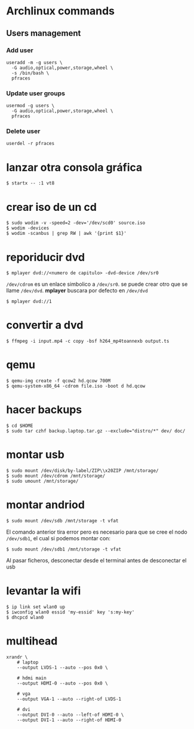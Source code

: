 Archlinux commands
==================

Users management
----------------

### Add user

```
useradd -m -g users \
  -G audio,optical,power,storage,wheel \
  -s /bin/bash \
  pfraces
```

### Update user groups

```
usermod -g users \
  -G audio,optical,power,storage,wheel \
  pfraces
```

### Delete user

    userdel -r pfraces

# lanzar otra consola gráfica

    $ startx -- :1 vt8

# crear iso de un cd

    $ sudo wodim -v -speed=2 -dev='/dev/scd0' source.iso
    $ wodim -devices
    $ wodim -scanbus | grep RW | awk '{print $1}'

# reporiducir dvd

    $ mplayer dvd://<numero de capitulo> -dvd-device /dev/sr0

`/dev/cdrom` es un enlace simbolico a `/dev/sr0`. se puede crear otro que se
llame `/dev/dvd`. **mplayer** buscara por defecto en `/dev/dvd`

    $ mplayer dvd://1
    
# convertir a dvd

    $ ffmpeg -i input.mp4 -c copy -bsf h264_mp4toannexb output.ts

# qemu

    $ qemu-img create -f qcow2 hd.qcow 700M
    $ qemu-system-x86_64 -cdrom file.iso -boot d hd.qcow

# hacer backups

    $ cd $HOME
    $ sudo tar czhf backup.laptop.tar.gz --exclude="distro/*" dev/ doc/

# montar usb

    $ sudo mount /dev/disk/by-label/ZIP\\x20ZIP /mnt/storage/
    $ sudo mount /dev/cdrom /mnt/storage/
    $ sudo umount /mnt/storage/

# montar andriod

    $ sudo mount /dev/sdb /mnt/storage -t vfat

El comando anterior tira error pero es necesario para que se cree el nodo
`/dev/sdb1`, el cual si podemos montar con:

    $ sudo mount /dev/sdb1 /mnt/storage -t vfat

Al pasar ficheros, desconectar desde el terminal antes de desconectar el usb

# levantar la wifi

    $ ip link set wlan0 up
    $ iwconfig wlan0 essid 'my-essid' key 's:my-key'
    $ dhcpcd wlan0

# multihead

    xrandr \
        # laptop
        --output LVDS-1 --auto --pos 0x0 \

        # hdmi main
        --output HDMI-0 --auto --pos 0x0 \

        # vga
        --output VGA-1 --auto --right-of LVDS-1

        # dvi
        --output DVI-0 --auto --left-of HDMI-0 \
        --output DVI-1 --auto --right-of HDMI-0
